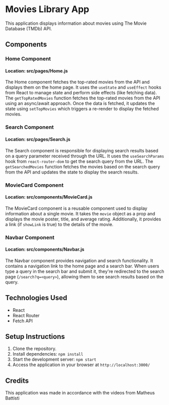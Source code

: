 # Movies Library App

This application displays information about movies using The Movie Database (TMDb) API.

## Components

### Home Component
#### Location: src/pages/Home.js

The Home component fetches the top-rated movies from the API and displays them on the home page. It uses the `useState` and `useEffect` hooks from React to manage state and perform side effects (like fetching data). The `getTopRatedMovies` function fetches the top-rated movies from the API using an async/await approach. Once the data is fetched, it updates the state using `setTopMovies` which triggers a re-render to display the fetched movies.

### Search Component
#### Location: src/pages/Search.js

The Search component is responsible for displaying search results based on a query parameter received through the URL. It uses the `useSearchParams` hook from `react-router-dom` to get the search query from the URL. The `getSearchedMovies` function fetches the movies based on the search query from the API and updates the state to display the search results.

### MovieCard Component
#### Location: src/components/MovieCard.js

The MovieCard component is a reusable component used to display information about a single movie. It takes the `movie` object as a prop and displays the movie poster, title, and average rating. Additionally, it provides a link (if `showLink` is true) to the details of the movie.

### Navbar Component
#### Location: src/components/Navbar.js

The Navbar component provides navigation and search functionality. It contains a navigation link to the home page and a search bar. When users type a query in the search bar and submit it, they're redirected to the search page (`/search?q=<query>`), allowing them to see search results based on the query.

## Technologies Used

- React
- React Router
- Fetch API

## Setup Instructions

1. Clone the repository.
2. Install dependencies: `npm install`
3. Start the development server: `npm start`
4. Access the application in your browser at `http://localhost:3000/`

## Credits

This application was made in accordance with the videos from Matheus Battisti
